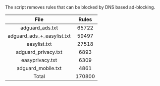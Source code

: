 The script removes rules that can be blocked by DNS based ad-blocking.


| File | Rules |
|:----:|:-----:|
| adguard_ads.txt | 65722 |
| adguard_ads_+_easylist.txt | 59497 |
| easylist.txt | 27518 |
| adguard_privacy.txt | 6893 |
| easyprivacy.txt | 6309 |
| adguard_mobile.txt | 4861 |
| Total | 170800 |